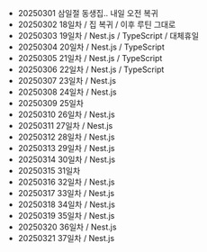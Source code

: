 - 20250301 삼일절 동생집.. 내일 오전 복귀
- 20250302 18일차 / 집 복귀 / 이후 루틴 그대로
- 20250303 19일차 / Nest.js / TypeScript / 대체휴일
- 20250304 20일차 / Nest.js / TypeScript
- 20250305 21일차 / Nest.js / TypeScript
- 20250306 22일차 / Nest.js / TypeScript
- 20250307 23일차 / Nest.js
- 20250308 24일차 / Nest.js
- 20250309 25일차
- 20250310 26일차 / Nest.js
- 20250311 27일차 / Nest.js
- 20250312 28일차 / Nest.js
- 20250313 29일차 / Nest.js
- 20250314 30일차 / Nest.js
- 20250315 31일차
- 20250316 32일차 / Nest.js
- 20250317 33일차 / Nest.js
- 20250318 34일차 / Nest.js
- 20250319 35일차 / Nest.js
- 20250320 36일차 / Nest.js
- 20250321 37일차 / Nest.js
